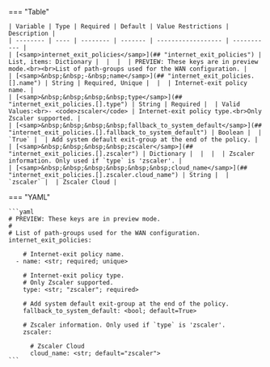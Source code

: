 <!--
  ~ Copyright (c) 2024 Arista Networks, Inc.
  ~ Use of this source code is governed by the Apache License 2.0
  ~ that can be found in the LICENSE file.
  -->
=== "Table"

    | Variable | Type | Required | Default | Value Restrictions | Description |
    | -------- | ---- | -------- | ------- | ------------------ | ----------- |
    | [<samp>internet_exit_policies</samp>](## "internet_exit_policies") | List, items: Dictionary |  |  |  | PREVIEW: These keys are in preview mode.<br><br>List of path-groups used for the WAN configuration. |
    | [<samp>&nbsp;&nbsp;-&nbsp;name</samp>](## "internet_exit_policies.[].name") | String | Required, Unique |  |  | Internet-exit policy name. |
    | [<samp>&nbsp;&nbsp;&nbsp;&nbsp;type</samp>](## "internet_exit_policies.[].type") | String | Required |  | Valid Values:<br>- <code>zscaler</code> | Internet-exit policy type.<br>Only Zscaler supported. |
    | [<samp>&nbsp;&nbsp;&nbsp;&nbsp;fallback_to_system_default</samp>](## "internet_exit_policies.[].fallback_to_system_default") | Boolean |  | `True` |  | Add system default exit-group at the end of the policy. |
    | [<samp>&nbsp;&nbsp;&nbsp;&nbsp;zscaler</samp>](## "internet_exit_policies.[].zscaler") | Dictionary |  |  |  | Zscaler information. Only used if `type` is 'zscaler'. |
    | [<samp>&nbsp;&nbsp;&nbsp;&nbsp;&nbsp;&nbsp;cloud_name</samp>](## "internet_exit_policies.[].zscaler.cloud_name") | String |  | `zscaler` |  | Zscaler Cloud |

=== "YAML"

    ```yaml
    # PREVIEW: These keys are in preview mode.
    #
    # List of path-groups used for the WAN configuration.
    internet_exit_policies:

        # Internet-exit policy name.
      - name: <str; required; unique>

        # Internet-exit policy type.
        # Only Zscaler supported.
        type: <str; "zscaler"; required>

        # Add system default exit-group at the end of the policy.
        fallback_to_system_default: <bool; default=True>

        # Zscaler information. Only used if `type` is 'zscaler'.
        zscaler:

          # Zscaler Cloud
          cloud_name: <str; default="zscaler">
    ```
